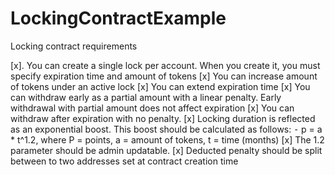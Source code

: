 # LockingContractExample

Locking contract requirements

[x]. You can create a single lock per account. When you create it, you must specify expiration time and amount of tokens
[x] You can increase amount of tokens under an active lock
[x] You can extend expiration time
[x] You can withdraw early as a partial amount with a linear penalty. Early withdrawal with partial amount does not affect expiration
[x] You can withdraw after expiration with no penalty.
[x] Locking duration is reflected as an exponential boost. This boost should be calculated as follows:
⁃ p = a \* t^1.2, where P = points, a = amount of tokens, t = time (months)
[x] The 1.2 parameter should be admin updatable.
[x] Deducted penalty should be split between to two addresses set at contract creation time

